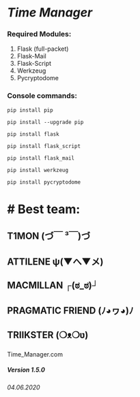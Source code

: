 # _Time Manager_
### Required Modules:
1) Flask (full-packet)
2) Flask-Mail
3) Flask-Script
4) Werkzeug
5) Pycryptodome

### Console commands:

`pip install pip`

`pip install --upgrade pip`

`pip install flask`

`pip install flask_script`

`pip install flask_mail`

`pip install werkzeug`

`pip install pycryptodome`

#  # Best team:
## T1MON (づ￣ ³￣)づ
## ATTILENE ψ(▼へ▼メ)
## MACMILLAN ┌(ಠ_ಠ)┘ 
## PRAGMATIC FRIEND (ﾉ◕ヮ◕)ﾉ 
## TRIIKSTER (❍ᴥ❍ʋ) 


###
Time_Manager.com
##### Version 1.5.0
###### 04.06.2020